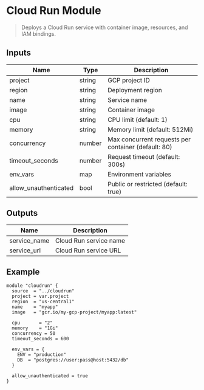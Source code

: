 # Cloud Run Module

> Deploys a Cloud Run service with container image, resources, and IAM bindings.

## Inputs

| Name                 | Type   | Description |
|----------------------|--------|-------------|
| project              | string | GCP project ID |
| region               | string | Deployment region |
| name                 | string | Service name |
| image                | string | Container image |
| cpu                  | string | CPU limit (default: 1) |
| memory               | string | Memory limit (default: 512Mi) |
| concurrency          | number | Max concurrent requests per container (default: 80) |
| timeout_seconds      | number | Request timeout (default: 300s) |
| env_vars             | map    | Environment variables |
| allow_unauthenticated | bool  | Public or restricted (default: true) |

## Outputs

| Name         | Description |
|--------------|-------------|
| service_name | Cloud Run service name |
| service_url  | Cloud Run service URL |

## Example

```hcl
module "cloudrun" {
  source  = "../cloudrun"
  project = var.project
  region  = "us-central1"
  name    = "myapp"
  image   = "gcr.io/my-gcp-project/myapp:latest"

  cpu       = "2"
  memory    = "1Gi"
  concurrency = 50
  timeout_seconds = 600

  env_vars = {
    ENV = "production"
    DB  = "postgres://user:pass@host:5432/db"
  }

  allow_unauthenticated = true
}
